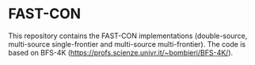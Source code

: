 # FAST-CON
This repository contains the FAST-CON implementations (double-source, multi-source single-frontier and multi-source multi-frontier).
The code is based on BFS-4K (https://profs.scienze.univr.it/~bombieri/BFS-4K/).